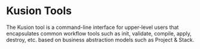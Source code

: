 # Kusion Tools

The Kusion tool is a command-line interface for upper-level users that encapsulates common workflow tools such as init, validate, compile, apply, destroy, etc. based on business abstraction models such as Project & Stack.
